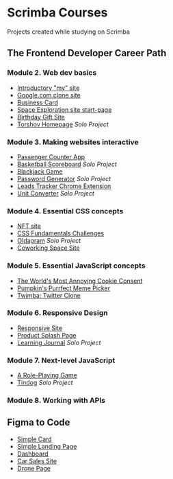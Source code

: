 # Scrimba Courses
Projects created while studying on Scrimba
## The Frontend Developer Career Path

### Module 2. Web dev basics
+ [Introductory "my" site](https://anuta2310.github.io/scrimba-courses/my-site/)
+ [Google.com clone site](https://anuta2310.github.io/scrimba-courses/google-clone/)
+ [Business Card](https://anuta2310.github.io/scrimba-courses/business-card/)
+ [Space Exploration site start-page](https://anuta2310.github.io/scrimba-courses/space-exploration-site/)
+ [Birthday Gift Site](https://anuta2310.github.io/scrimba-courses/birthday-gift-site/)
+ [Torshov Homepage](https://anuta2310.github.io/scrimba-courses/hometown-homepage-torshov/) _Solo Project_

### Module 3. Making websites interactive
+ [Passenger Counter App](https://anuta2310.github.io/scrimba-courses/passenger-counter-app/)
+ [Basketball Scoreboard](https://anuta2310.github.io/scrimba-courses/basketball-scoreboard/) _Solo Project_
+ [Blackjack Game](https://anuta2310.github.io/scrimba-courses/blackjack-game/)
+ [Password Generator](https://anuta2310.github.io/scrimba-courses/password-generator/) _Solo Project_
+ [Leads Tracker Chrome Extension](https://github.com/Anuta2310/scrimba-courses/tree/main/chrome-extension)
+ [Unit Converter](https://anuta2310.github.io/scrimba-courses/unit-converter) _Solo Project_

### Module 4. Essential CSS concepts
+ [NFT site](https://anuta2310.github.io/scrimba-courses/nft-site)
+ [CSS Fundamentals Challenges](https://anuta2310.github.io/scrimba-courses/css-fundamentals-challenges)
+ [Oldagram](https://anuta2310.github.io/scrimba-courses/oldagram) _Solo Project_
+ [Coworking Space Site](https://anuta2310.github.io/scrimba-courses/coworking-space-site)

### Module 5. Essential JavaScript concepts
+ [The World's Most Annoying Cookie Consent](https://anuta2310.github.io/scrimba-courses/cookie-consent)
+ [Pumpkin's Purrfect Meme Picker](https://anuta2310.github.io/scrimba-courses/meme-picker)
+ [Twimba: Twitter Clone](https://anuta2310.github.io/scrimba-courses/twimba-twitter-clone)

### Module 6. Responsive Design
+ [Responsive Site](https://anuta2310.github.io/scrimba-courses/responsive-site)
+ [Product Splash Page](https://anuta2310.github.io/scrimba-courses/product-splash-page)
+ [Learning Journal](https://anuta2310.github.io/scrimba-courses/learning-journal) _Solo Project_

### Module 7. Next-level JavaScript
+ [A Role-Playing Game](https://anuta2310.github.io/scrimba-courses/role-game)
+ [Tindog](https://anuta2310.github.io/scrimba-courses/tindog) _Solo Project_

### Module 8. Working with APIs

## Figma to Code
+ [Simple Card](https://anuta2310.github.io/scrimba-courses/simple-card)
+ [Simple Landing Page](https://anuta2310.github.io/scrimba-courses/landing-page)
+ [Dashboard](https://anuta2310.github.io/scrimba-courses/dashboard)
+ [Car Sales Site](https://anuta2310.github.io/scrimba-courses/car-sales-site)
+ [Drone Page](https://anuta2310.github.io/scrimba-courses/drone-page)
